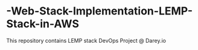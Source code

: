 # -Web-Stack-Implementation-LEMP-Stack-in-AWS
This repository contains LEMP stack  DevOps Project @ Darey.io

